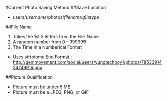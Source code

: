#Current Photo Saving Method
##Save Location
 - users/*username*/photos/*filename*.*filetype*
 
##File Name
1. Takes the 1st 3 letters from the File Name
2. A random number from 0 - 999999
3. The Time In a Numberical Format
 * Uses strtotome
End Format : http://gemmovement.com/social/users/yungtechboy1/photos/7853391424749916.png

##Picture Qualification
- Picture must be under 5 MB
- Picture must be a JPEG, PNG, or GIF